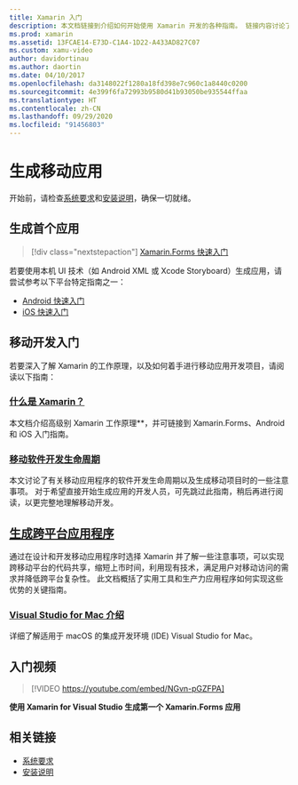 ```yaml
---
title: Xamarin 入门
description: 本文档链接到介绍如何开始使用 Xamarin 开发的各种指南。 链接内容讨论了如何生成第一个应用，并对移动开发进行了总体介绍。
ms.prod: xamarin
ms.assetid: 13FCAE14-E73D-C1A4-1D22-A433AD827C07
ms.custom: xamu-video
author: davidortinau
ms.author: daortin
ms.date: 04/10/2017
ms.openlocfilehash: da3148022f1280a18fd398e7c960c1a8440c0200
ms.sourcegitcommit: 4e399f6fa72993b9580d41b93050be935544ffaa
ms.translationtype: HT
ms.contentlocale: zh-CN
ms.lasthandoff: 09/29/2020
ms.locfileid: "91456803"
---
```

# <a name="building-mobile-apps"></a>生成移动应用

开始前，请检查[系统要求](requirements.md)和[安装说明](~/get-started/installation/index.md)，确保一切就绪。

## <a name="build-your-first-app"></a>生成首个应用

> [!div class="nextstepaction"]
> [Xamarin.Forms 快速入门](~/get-started/quickstarts/single-page.md)

若要使用本机 UI 技术（如 Android XML 或 Xcode Storyboard）生成应用，请尝试参考以下平台特定指南之一：

- [Android 快速入门](~/android/get-started/hello-android/hello-android-quickstart.md)
- [iOS 快速入门](~/ios/get-started/hello-ios/hello-ios-quickstart.md)

## <a name="get-started-with-mobile-development"></a>移动开发入门

若要深入了解 Xamarin 的工作原理，以及如何着手进行移动应用开发项目，请阅读以下指南：

### <a name="what-is-xamarin"></a>[什么是 Xamarin？](~/cross-platform/get-started/introduction-to-mobile-development.md)

本文档介绍高级别 Xamarin 工作原理**，并可链接到 Xamarin.Forms、Android 和 iOS 入门指南。

### <a name="mobile-software-development-lifecycle"></a>[移动软件开发生命周期](~/cross-platform/get-started/introduction-to-mobile-sdlc.md)

本文讨论了有关移动应用程序的软件开发生命周期以及生成移动项目时的一些注意事项。 对于希望直接开始生成应用的开发人员，可先跳过此指南，稍后再进行阅读，以更完整地理解移动开发。

## <a name="building-cross-platform-applications"></a>[生成跨平台应用程序](~/cross-platform/app-fundamentals/building-cross-platform-applications/index.md)

通过在设计和开发移动应用程序时选择 Xamarin 并了解一些注意事项，可以实现跨移动平台的代码共享，缩短上市时间，利用现有技术，满足用户对移动访问的需求并降低跨平台复杂性。 此文档概括了实用工具和生产力应用程序如何实现这些优势的关键指南。

### <a name="introducing-visual-studio-for-mac"></a>[Visual Studio for Mac 介绍](/visualstudio/mac/)

详细了解适用于 macOS 的集成开发环境 (IDE) Visual Studio for Mac。

## <a name="get-started-video"></a>入门视频

> [!VIDEO https://youtube.com/embed/NGvn-pGZFPA]

**使用 Xamarin for Visual Studio 生成第一个 Xamarin.Forms 应用**

## <a name="related-links"></a>相关链接

- [系统要求](requirements.md)
- [安装说明](~/get-started/installation/index.md)